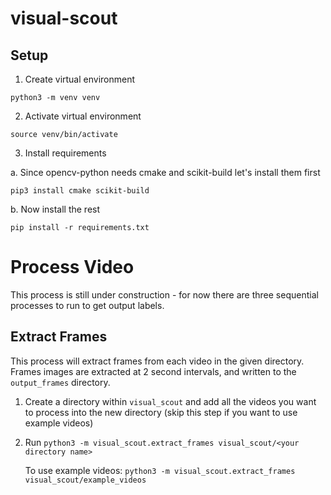 # visual-scout

## Setup

1. Create virtual environment

```
python3 -m venv venv
```

2. Activate virtual environment

```
source venv/bin/activate
```

3. Install requirements 

a.  Since opencv-python needs cmake and scikit-build let's install them first

```
pip3 install cmake scikit-build
```

b. Now install the rest

```
pip install -r requirements.txt
```

# Process Video

This process is still under construction - for now there are three sequential processes to run to get output labels.

## Extract Frames 

This process will extract frames from each video in the given directory. Frames images are extracted at 2 second intervals, and written to the `output_frames` directory.

1. Create a directory within `visual_scout` and add all the videos you want to process into the new directory (skip this step if you want to use example videos)

2. Run `python3 -m visual_scout.extract_frames visual_scout/<your directory name>`

    To use example videos: `python3 -m visual_scout.extract_frames visual_scout/example_videos`


